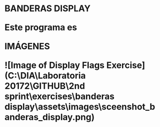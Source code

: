 <h1>BANDERAS DISPLAY

Este programa es

IMÁGENES

![Image of Display Flags Exercise](C:\DIA\Laboratoria 20172\GITHUB\2nd sprint\exercises\banderas display\assets\images\sceenshot_banderas_display.png)
